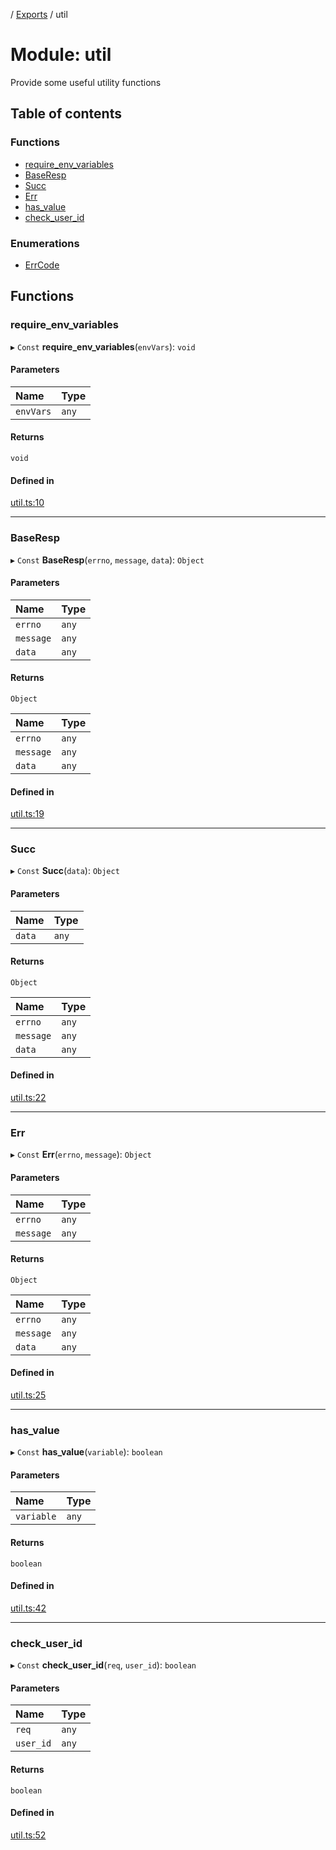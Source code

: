 [](../README.md) / [Exports](../modules.md) / util

# Module: util

Provide some useful utility functions

## Table of contents

### Functions

- [require\_env\_variables](util.md#require_env_variables)
- [BaseResp](util.md#baseresp)
- [Succ](util.md#succ)
- [Err](util.md#err)
- [has\_value](util.md#has_value)
- [check\_user\_id](util.md#check_user_id)

### Enumerations

- [ErrCode](../enums/util.ErrCode.md)

## Functions

### require\_env\_variables

▸ `Const` **require_env_variables**(`envVars`): `void`

#### Parameters

| Name | Type |
| :------ | :------ |
| `envVars` | `any` |

#### Returns

`void`

#### Defined in

[util.ts:10](https://github.com/ieigen/eigen_service/blob/5c9c266/src/util.ts#L10)

___

### BaseResp

▸ `Const` **BaseResp**(`errno`, `message`, `data`): `Object`

#### Parameters

| Name | Type |
| :------ | :------ |
| `errno` | `any` |
| `message` | `any` |
| `data` | `any` |

#### Returns

`Object`

| Name | Type |
| :------ | :------ |
| `errno` | `any` |
| `message` | `any` |
| `data` | `any` |

#### Defined in

[util.ts:19](https://github.com/ieigen/eigen_service/blob/5c9c266/src/util.ts#L19)

___

### Succ

▸ `Const` **Succ**(`data`): `Object`

#### Parameters

| Name | Type |
| :------ | :------ |
| `data` | `any` |

#### Returns

`Object`

| Name | Type |
| :------ | :------ |
| `errno` | `any` |
| `message` | `any` |
| `data` | `any` |

#### Defined in

[util.ts:22](https://github.com/ieigen/eigen_service/blob/5c9c266/src/util.ts#L22)

___

### Err

▸ `Const` **Err**(`errno`, `message`): `Object`

#### Parameters

| Name | Type |
| :------ | :------ |
| `errno` | `any` |
| `message` | `any` |

#### Returns

`Object`

| Name | Type |
| :------ | :------ |
| `errno` | `any` |
| `message` | `any` |
| `data` | `any` |

#### Defined in

[util.ts:25](https://github.com/ieigen/eigen_service/blob/5c9c266/src/util.ts#L25)

___

### has\_value

▸ `Const` **has_value**(`variable`): `boolean`

#### Parameters

| Name | Type |
| :------ | :------ |
| `variable` | `any` |

#### Returns

`boolean`

#### Defined in

[util.ts:42](https://github.com/ieigen/eigen_service/blob/5c9c266/src/util.ts#L42)

___

### check\_user\_id

▸ `Const` **check_user_id**(`req`, `user_id`): `boolean`

#### Parameters

| Name | Type |
| :------ | :------ |
| `req` | `any` |
| `user_id` | `any` |

#### Returns

`boolean`

#### Defined in

[util.ts:52](https://github.com/ieigen/eigen_service/blob/5c9c266/src/util.ts#L52)

